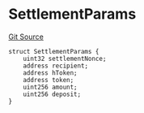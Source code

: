 # SettlementParams
[Git Source](https://github.com/Maia-DAO/2023-09-maia-remediations/blob/main/src/interfaces/BridgeAgentStructs.sol)


```solidity
struct SettlementParams {
    uint32 settlementNonce;
    address recipient;
    address hToken;
    address token;
    uint256 amount;
    uint256 deposit;
}
```


